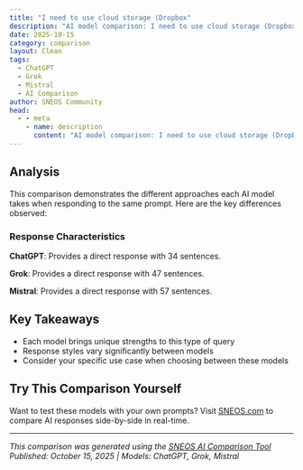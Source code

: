 ```yaml
---
title: "I need to use cloud storage (Dropbox"
description: "AI model comparison: I need to use cloud storage (Dropbox..."
date: 2025-10-15
category: comparison
layout: Clean
tags:
  - ChatGPT
  - Grok
  - Mistral
  - AI Comparison
author: SNEOS Community
head:
  - - meta
    - name: description
      content: "AI model comparison: I need to use cloud storage (Dropbox..."
---
```


<ChatComparison
  title="I need to use cloud storage (Dropbox"
  prompt="I need to use cloud storage (Dropbox"
  :responses='{"ChatGPT": "Sure! Here are some key points about using Dropbox for cloud storage:\n\n### Getting Started with Dropbox\n\n1. **Sign Up for an Account**:\n   - Go to the [Dropbox website](https://www.dropbox.com) and sign up for a free account if you don\u2019t already have one. You can also download the Dropbox app for your device.\n\n2. **Download the App**:\n   - For desktop: Download the Dropbox desktop application for Windows or macOS to easily sync files.\n   - For mobile: Download the Dropbox app from the App Store (iOS) or Google Play Store (Android).\n\n### Uploading and Managing Files\n\n1. **Upload Files**:\n   - Through the web: Sign in to your account and use the \u201CUpload\u201D button to add files.\n   - Using the desktop app: Drag and drop files into your Dropbox folder on your computer. They will automatically sync to the cloud.\n   - Using the mobile app: Tap the \u0022Upload\u0022 icon to add files from your device.\n\n2. **Organize Files**:\n   - Create folders to organize your files. You can do this from the web interface or the app.\n\n3. **Sharing Files and Folders**:\n   - To share files or folders, right-click on the file or folder (or use the share options in the app) and choose \u0022Share.\u0022 You can invite others by entering their email addresses or copying a link to send directly.\n\n### Accessing Your Files\n\n- You can access your Dropbox files from any device by logging into your account through the web browser or the app.\n- The Dropbox desktop app keeps a local copy on your computer while syncing with the cloud, allowing offline access.\n\n### Collaboration Features\n\n- Use Dropbox Paper for collaborative documents.\n- You can leave comments on files and manage permissions for shared folders.\n\n### Additional Features\n\n- **Version History**: Dropbox saves older versions of files. You can restore a previous version if needed.\n- **File Recovery**: You can recover deleted files within a specific timeframe based on your plan.\n- **Selective Sync**: Choose which folders to sync to your device to save space.\n\n### Tips for Using Dropbox\n\n- Regularly back up important files.\n- Use the mobile app for on-the-go access.\n- Ensure your account is secure by enabling two-factor authentication.\n\n### Pricing Plans\n\nDropbox offers a free plan with basic storage and paid plans for additional storage and features. Review their pricing page for details on what\u2019s best for your needs.\n\nIf you have specific questions or need assistance with particular features, feel free to ask!", "Grok": "It looks like your message got cut off\u2014did you mean you need help using Dropbox for cloud storage? I\u0027ll assume that\u0027s the case and provide a quick guide to getting started. If that\u0027s not what you meant, feel free to clarify!\n\n### Why Dropbox?\nDropbox is a popular cloud storage service for backing up files, syncing across devices, and sharing with others. It\u0027s free for basic use (2GB storage), with paid plans for more space and features.\n\n### How to Get Started\n1. **Sign Up or Log In**:\n   - Go to [dropbox.com](https://www.dropbox.com) in your web browser.\n   - Click \u0022Sign up\u0022 if you\u0027re new, or \u0022Sign in\u0022 if you have an account. Use your email or connect via Google/Apple/Microsoft.\n\n2. **Install the App (Desktop/Mobile)**:\n   - **Desktop**: Download the Dropbox app from the website (for Windows, macOS, or Linux). Install it, sign in, and choose a folder on your computer to sync (e.g., your Documents). Files in this folder will automatically upload to the cloud.\n   - **Mobile**: Search for \u0022Dropbox\u0022 in the App Store (iOS) or Google Play (Android), install, and sign in. Upload photos or files directly from your phone.\n\n3. **Uploading Files**:\n   - **Web**: Click \u0022Upload\u0022 \u003E \u0022Files\u0022 or \u0022Folder,\u0022 then select what you want to add.\n   - **Desktop App**: Drag and drop files into your Dropbox folder\u2014they sync automatically.\n   - **Mobile**: Tap the \u0022\u002B\u0022 icon to upload from your camera roll, gallery, or files app.\n   - Tip: Enable \u0022Smart Sync\u0022 in settings to save space by keeping files cloud-only on your device.\n\n4. **Sharing and Collaboration**:\n   - Right-click a file/folder in the app or web interface and select \u0022Share.\u0022\n   - Generate a link (password-protect it if needed) or invite people via email\u2014they don\u0027t need a Dropbox account to view.\n   - For teams, upgrade to Dropbox Business for real-time editing (integrates with tools like Microsoft Office or Google Workspace).\n\n5. **Key Features and Tips**:\n   - **Versions \u0026 Recovery**: Accidentally delete something? Go to \u0022Deleted files\u0022 in the web/app to restore (up to 30 days on free plans).\n   - **Search**: Use the search bar to find files by name or content.\n   - **Security**: Files are encrypted in transit and at rest. Enable two-factor authentication (2FA) in settings for extra protection.\n   - **Storage Limits**: Free: 2GB. Plus: 2TB for $10/month. Check your usage in the account settings.\n   - Integrations: Works with email (e.g., Gmail), productivity apps (e.g., Slack, Zoom), and even password managers.\n\nIf you\u0027re facing a specific issue (e.g., syncing problems or integrations), or if this is about alternatives like Google Drive or OneDrive, let me know for more tailored advice!", "Mistral": "Certainly! Dropbox is a popular cloud storage service that allows you to store, share, and access your files from anywhere. Here are some steps and tips to help you get started with using Dropbox:\n\n### Setting Up Dropbox\n\n1. **Create an Account**:\n   - Go to the [Dropbox website](https://www.dropbox.com/).\n   - Click on \u0022Sign up\u0022 and follow the instructions to create a new account.\n\n2. **Download and Install Dropbox**:\n   - Download the Dropbox app for your computer from the Dropbox website.\n   - Install the app and sign in with your Dropbox account.\n\n3. **Set Up Dropbox on Your Device**:\n   - During the installation process, you\u0027ll be prompted to set up a Dropbox folder on your computer. This folder will sync with your Dropbox account.\n   - You can also download the Dropbox app for your mobile devices (iOS and Android) from the respective app stores.\n\n### Using Dropbox\n\n1. **Adding Files**:\n   - You can add files to your Dropbox by dragging and dropping them into the Dropbox folder on your computer.\n   - Alternatively, you can upload files directly through the Dropbox website by clicking on the \u0022Upload files\u0022 button.\n\n2. **Sharing Files**:\n   - To share a file or folder, right-click on the item in your Dropbox folder and select \u0022Share.\u0022\n   - You can enter the email addresses of the people you want to share with, or you can create a shareable link.\n\n3. **Accessing Files**:\n   - You can access your files from any device by signing into your Dropbox account.\n   - The Dropbox app on your computer will keep your files synced, so any changes you make will be reflected across all your devices.\n\n4. **Collaborating with Others**:\n   - Dropbox allows multiple users to collaborate on files. You can set permissions for shared folders, allowing others to view, edit, or comment on files.\n   - Use the \u0022Comments\u0022 feature to leave feedback or notes on shared files.\n\n5. **Organizing Files**:\n   - Create folders and subfolders to keep your files organized.\n   - Use the search function to quickly find files within your Dropbox.\n\n### Additional Features\n\n1. **Dropbox Paper**:\n   - Dropbox Paper is a collaborative document-editing service that allows you to create and share documents with others in real-time.\n   - You can access Dropbox Paper from the Dropbox website or app.\n\n2. **Dropbox Transfer**:\n   - Dropbox Transfer allows you to send large files (up to 100 GB) to anyone, even if they don\u0027t have a Dropbox account.\n   - You can set passwords and expiration dates for your transfers.\n\n3. **Dropbox Backup**:\n   - Dropbox offers automatic backup for your computer files, ensuring that your important data is always safe.\n   - You can set up automatic backups for specific folders on your computer.\n\n### Security and Privacy\n\n1. **Two-Step Verification**:\n   - Enable two-step verification for an extra layer of security. This requires a second form of identification (like a code sent to your phone) when signing in.\n\n2. **File Recovery**:\n   - Dropbox keeps a history of your files, allowing you to recover deleted files or previous versions of files.\n   - You can access this feature through the Dropbox website.\n\n3. **Encryption**:\n   - Dropbox uses encryption to protect your files both in transit and at rest.\n   - Ensure that your files are encrypted before uploading if you need an additional layer of security.\n\n### Tips for Effective Use\n\n1. **Regular Syncing**:\n   - Make sure your Dropbox app is running and syncing regularly to ensure your files are up-to-date.\n\n2. **Offline Access**:\n   - You can mark files for offline access on your mobile devices, allowing you to view them even without an internet connection.\n\n3. **Integrations**:\n   - Dropbox integrates with many other apps and services, such as Microsoft Office, Google Workspace, and Slack. Explore these integrations to enhance your productivity.\n\nBy following these steps and tips, you should be able to effectively use Dropbox for your cloud storage needs. If you have any specific questions or need further assistance, feel free to ask!"}' published-date="{DateTime.UtcNow:HH:mm}"
/>

## Analysis

This comparison demonstrates the different approaches each AI model takes when responding to the same prompt. Here are the key differences observed:

### Response Characteristics

**ChatGPT**: Provides a direct response with 34 sentences. 

**Grok**: Provides a direct response with 47 sentences. 

**Mistral**: Provides a direct response with 57 sentences. 

## Key Takeaways

- Each model brings unique strengths to this type of query
- Response styles vary significantly between models
- Consider your specific use case when choosing between these models

## Try This Comparison Yourself

Want to test these models with your own prompts? Visit [SNEOS.com](https://sneos.com) to compare AI responses side-by-side in real-time.

---

*This comparison was generated using the [SNEOS AI Comparison Tool](https://sneos.com)*
*Published: October 15, 2025 | Models: ChatGPT, Grok, Mistral*

